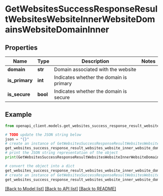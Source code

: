 # GetWebsitesSuccessResponseResultWebsitesWebsiteInnerWebsiteDomainsWebsiteDomainInner


## Properties

Name | Type | Description | Notes
------------ | ------------- | ------------- | -------------
**domain** | **str** | Domain associated with the website | 
**is_primary** | **int** | Indicates whether the domain is primary | 
**is_secure** | **bool** | Indicates whether the domain is secure | 

## Example

```python
from openapi_client.models.get_websites_success_response_result_websites_website_inner_website_domains_website_domain_inner import GetWebsitesSuccessResponseResultWebsitesWebsiteInnerWebsiteDomainsWebsiteDomainInner

# TODO update the JSON string below
json = "{}"
# create an instance of GetWebsitesSuccessResponseResultWebsitesWebsiteInnerWebsiteDomainsWebsiteDomainInner from a JSON string
get_websites_success_response_result_websites_website_inner_website_domains_website_domain_inner_instance = GetWebsitesSuccessResponseResultWebsitesWebsiteInnerWebsiteDomainsWebsiteDomainInner.from_json(json)
# print the JSON string representation of the object
print(GetWebsitesSuccessResponseResultWebsitesWebsiteInnerWebsiteDomainsWebsiteDomainInner.to_json())

# convert the object into a dict
get_websites_success_response_result_websites_website_inner_website_domains_website_domain_inner_dict = get_websites_success_response_result_websites_website_inner_website_domains_website_domain_inner_instance.to_dict()
# create an instance of GetWebsitesSuccessResponseResultWebsitesWebsiteInnerWebsiteDomainsWebsiteDomainInner from a dict
get_websites_success_response_result_websites_website_inner_website_domains_website_domain_inner_from_dict = GetWebsitesSuccessResponseResultWebsitesWebsiteInnerWebsiteDomainsWebsiteDomainInner.from_dict(get_websites_success_response_result_websites_website_inner_website_domains_website_domain_inner_dict)
```
[[Back to Model list]](../README.md#documentation-for-models) [[Back to API list]](../README.md#documentation-for-api-endpoints) [[Back to README]](../README.md)


